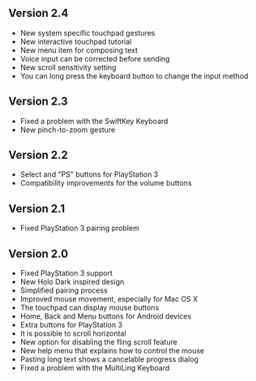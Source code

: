 Version 2.4
-----------
* New system specific touchpad gestures
* New interactive touchpad tutorial
* New menu item for composing text
* Voice input can be corrected before sending
* New scroll sensitivity setting
* You can long press the keyboard button to change the input method



Version 2.3
-----------
* Fixed a problem with the SwiftKey Keyboard
* New pinch-to-zoom gesture



Version 2.2
-----------
* Select and "PS" buttons for PlayStation 3
* Compatibility improvements for the volume buttons



Version 2.1
-----------
* Fixed PlayStation 3 pairing problem



Version 2.0
-----------
* Fixed PlayStation 3 support
* New Holo Dark inspired design
* Simplified pairing process
* Improved mouse movement, especially for Mac OS X
* The touchpad can display mouse buttons
* Home, Back and Menu buttons for Android devices
* Extra buttons for PlayStation 3
* It is possible to scroll horizontal
* New option for disabling the fling scroll feature
* New help menu that explains how to control the mouse
* Pasting long text shows a cancelable progress dialog
* Fixed a problem with the MultiLing Keyboard
